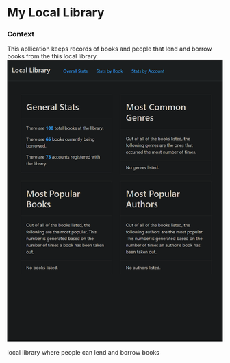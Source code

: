 # My Local Library

### Context
This apllication keeps records of books and people that lend and borrow books from the this local library.
 ![books](/images/LocalLibrary.png)

local library where people can lend and borrow books
